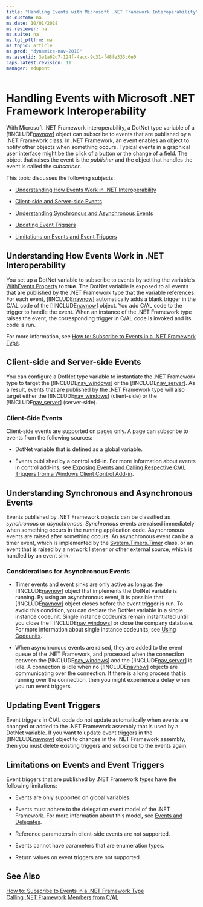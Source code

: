 ```yaml
---
title: "Handling Events with Microsoft .NET Framework Interoperability"
ms.custom: na
ms.date: 10/01/2018
ms.reviewer: na
ms.suite: na
ms.tgt_pltfrm: na
ms.topic: article
ms.prod: "dynamics-nav-2018"
ms.assetid: 3e1a62d7-124f-4acc-9c31-f48fe333c6e0
caps.latest.revision: 11
manager: edupont
---
```

# Handling Events with Microsoft .NET Framework Interoperability
With Microsoft .NET Framework interoperability, a DotNet type variable of a [!INCLUDE[navnow](includes/navnow_md.md)] object can subscribe to events that are published by a .NET Framework class. In .NET Framework, an event enables an object to notify other objects when something occurs. Typical events in a graphical user interface might be the click of a button or the change of a field. The object that raises the event is the *publisher* and the object that handles the event is called the *subscriber*.  

 This topic discusses the following subjects:  

-   [Understanding How Events Work in .NET Interoperability](#HowWork)  

-   [Client-side and Server-side Events](#ClientSide)  

-   [Understanding Synchronous and Asynchronous Events](#Asynch)  

-   [Updating Event Triggers](#Updating)  

-   [Limitations on Events and Event Triggers](#Limitations)  

##  <a name="HowWork"></a> Understanding How Events Work in .NET Interoperability  
 You set up a DotNet variable to subscribe to events by setting the variable’s [WithEvents Property](WithEvents-Property.md) to **true**. The DotNet variable is exposed to all events that are published by the .NET Framework type that the variable references. For each event, [!INCLUDE[navnow](includes/navnow_md.md)] automatically adds a blank trigger in the C/AL code of the [!INCLUDE[navnow](includes/navnow_md.md)] object. You add C/AL code to the trigger to handle the event. When an instance of the .NET Framework type raises the event, the corresponding trigger in C/AL code is invoked and its code is run.  

 For more information, see [How to: Subscribe to Events in a .NET Framework Type](How-to--Subscribe-to-Events-in-a-.NET-Framework-Type.md).  

##  <a name="ClientSide"></a> Client-side and Server-side Events  
 You can configure a DotNet type variable to instantiate the .NET Framework type to target the [!INCLUDE[nav_windows](includes/nav_windows_md.md)] or the [!INCLUDE[nav_server](includes/nav_server_md.md)]. As a result, events that are published by the .NET Framework type will also target either the [!INCLUDE[nav_windows](includes/nav_windows_md.md)] \(client-side\) or the [!INCLUDE[nav_server](includes/nav_server_md.md)] \(server-side\).  

### Client-Side Events  
 Client-side events are supported on pages only. A page can subscribe to events from the following sources:  

-   DotNet variable that is defined as a global variable.  

-   Events published by a control add-in. For more information about events in control add-ins, see [Exposing Events and Calling Respective C/AL Triggers from a Windows Client Control Add-in](Exposing-Events-and-Calling-Respective-C-AL-Triggers-from-a-Windows-Client-Control-Add-in.md).  

##  <a name="Asynch"></a> Understanding Synchronous and Asynchronous Events  
 Events published by .NET Framework objects can be classified as *synchronous* or *asynchronous*. *Synchronous* events are raised immediately when something occurs in the running application code. Asynchronous events are raised after something occurs. An asynchronous event can be a timer event, which is implemented by the [System.Timers.Timer](http://go.microsoft.com/fwlink/?LinkID=262175) class, or an event that is raised by a network listener or other external source, which is handled by an event sink.  

### Considerations for Asynchronous Events  

-   Timer events and event sinks are only active as long as the [!INCLUDE[navnow](includes/navnow_md.md)] object that implements the DotNet variable is running. By using an asynchronous event, it is possible that [!INCLUDE[navnow](includes/navnow_md.md)] object closes before the event trigger is run. To avoid this condition, you can declare the DotNet variable in a single instance codeunit. Single instance codeunits remain instantiated until you close the [!INCLUDE[nav_windows](includes/nav_windows_md.md)] or close the company database. For more information about single instance codeunits, see [Using Codeunits](Using-Codeunits.md).  

-   When asynchronous events are raised, they are added to the event queue of the .NET Framework, and processed when the connection between the [!INCLUDE[nav_windows](includes/nav_windows_md.md)] and the [!INCLUDE[nav_server](includes/nav_server_md.md)] is idle. A connection is idle when no [!INCLUDE[navnow](includes/navnow_md.md)] objects are communicating over the connection. If there is a long process that is running over the connection, then you might experience a delay when you run event triggers.  

##  <a name="Updating"></a> Updating Event Triggers  
 Event triggers in C/AL code do not update automatically when events are changed or added to the .NET Framework assembly that is used by a DotNet variable. If you want to update event triggers in the [!INCLUDE[navnow](includes/navnow_md.md)] object to changes in the .NET Framework assembly, then you must delete existing triggers and subscribe to the events again.  

##  <a name="Limitations"></a> Limitations on Events and Event Triggers  
 Event triggers that are published by .NET Framework types have the following limitations:  

-   Events are only supported on global variables.  

-   Events must adhere to the delegation event model of the .NET Framework. For more information about this model, see [Events and Delegates](http://go.microsoft.com/fwlink/?LinkID=262176).  

-   Reference parameters in client-side events are not supported.  

-   Events cannot have parameters that are enumeration types.  

-   Return values on event triggers are not supported.  

## See Also  
 [How to: Subscribe to Events in a .NET Framework Type](How-to--Subscribe-to-Events-in-a-.NET-Framework-Type.md)   
 [Calling .NET Framework Members from C/AL](Calling-.NET-Framework-Members-from-C-AL.md)
